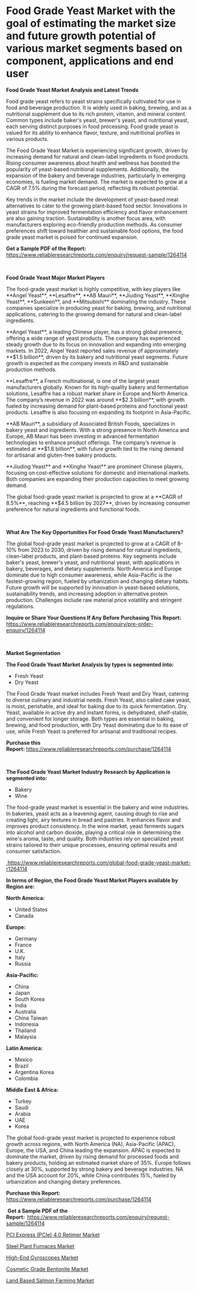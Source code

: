 <p><h1>Food Grade Yeast Market with the goal of estimating the market size and future growth potential of various market segments based on component, applications and end user</h1></p><p><strong>Food Grade Yeast Market Analysis and Latest Trends</strong></p>
<p><p>Food grade yeast refers to yeast strains specifically cultivated for use in food and beverage production. It is widely used in baking, brewing, and as a nutritional supplement due to its rich protein, vitamin, and mineral content. Common types include baker's yeast, brewer's yeast, and nutritional yeast, each serving distinct purposes in food processing. Food grade yeast is valued for its ability to enhance flavor, texture, and nutritional profiles in various products.</p><p>The Food Grade Yeast Market is experiencing significant growth, driven by increasing demand for natural and clean-label ingredients in food products. Rising consumer awareness about health and wellness has boosted the popularity of yeast-based nutritional supplements. Additionally, the expansion of the bakery and beverage industries, particularly in emerging economies, is fueling market demand. The market is expected to grow at a CAGR of 7.5% during the forecast period, reflecting its robust potential.</p><p>Key trends in the market include the development of yeast-based meat alternatives to cater to the growing plant-based food sector. Innovations in yeast strains for improved fermentation efficiency and flavor enhancement are also gaining traction. Sustainability is another focus area, with manufacturers exploring eco-friendly production methods. As consumer preferences shift toward healthier and sustainable food options, the food grade yeast market is poised for continued expansion.</p></p>
<p><strong>Get a Sample PDF of the Report:&nbsp;</strong> <a href="https://www.reliableresearchreports.com/enquiry/request-sample/1264114?utm_campaign=13&utm_medium=2&utm_source=Github&utm_content=ia&utm_term=20012025&utm_id=food-grade-yeast">https://www.reliableresearchreports.com/enquiry/request-sample/1264114</a></p>
<p>&nbsp;</p>
<p><strong>Food Grade Yeast Major Market Players</strong></p>
<p><p>The food-grade yeast market is highly competitive, with key players like **Angel Yeast**, **Lesaffre**, **AB Mauri**, **Jiuding Yeast**, **Xinghe Yeast**, **Sunkeen**, and **Mitsubishi** dominating the industry. These companies specialize in producing yeast for baking, brewing, and nutritional applications, catering to the growing demand for natural and clean-label ingredients.</p><p>**Angel Yeast**, a leading Chinese player, has a strong global presence, offering a wide range of yeast products. The company has experienced steady growth due to its focus on innovation and expanding into emerging markets. In 2022, Angel Yeast reported sales revenue of approximately **$1.5 billion**, driven by its bakery and nutritional yeast segments. Future growth is expected as the company invests in R&D and sustainable production methods.</p><p>**Lesaffre**, a French multinational, is one of the largest yeast manufacturers globally. Known for its high-quality bakery and fermentation solutions, Lesaffre has a robust market share in Europe and North America. The company’s revenue in 2022 was around **$2.3 billion**, with growth fueled by increasing demand for plant-based proteins and functional yeast products. Lesaffre is also focusing on expanding its footprint in Asia-Pacific.</p><p>**AB Mauri**, a subsidiary of Associated British Foods, specializes in bakery yeast and ingredients. With a strong presence in North America and Europe, AB Mauri has been investing in advanced fermentation technologies to enhance product offerings. The company’s revenue is estimated at **$1.8 billion**, with future growth tied to the rising demand for artisanal and gluten-free bakery products.</p><p>**Jiuding Yeast** and **Xinghe Yeast** are prominent Chinese players, focusing on cost-effective solutions for domestic and international markets. Both companies are expanding their production capacities to meet growing demand.</p><p>The global food-grade yeast market is projected to grow at a **CAGR of 8.5%**, reaching **$4.5 billion by 2027**, driven by increasing consumer preference for natural ingredients and functional foods.</p></p>
<p>&nbsp;</p>
<p><strong>What Are The Key Opportunities For Food Grade Yeast Manufacturers?</strong></p>
<p><p>The global food-grade yeast market is projected to grow at a CAGR of 8-10% from 2023 to 2030, driven by rising demand for natural ingredients, clean-label products, and plant-based proteins. Key segments include baker's yeast, brewer's yeast, and nutritional yeast, with applications in bakery, beverages, and dietary supplements. North America and Europe dominate due to high consumer awareness, while Asia-Pacific is the fastest-growing region, fueled by urbanization and changing dietary habits. Future growth will be supported by innovation in yeast-based solutions, sustainability trends, and increasing adoption in alternative protein production. Challenges include raw material price volatility and stringent regulations.</p></p>
<p><strong>Inquire or Share Your Questions If Any Before Purchasing This Report:</strong> <a href="https://www.reliableresearchreports.com/enquiry/pre-order-enquiry/1264114?utm_campaign=13&utm_medium=2&utm_source=Github&utm_content=ia&utm_term=20012025&utm_id=food-grade-yeast">https://www.reliableresearchreports.com/enquiry/pre-order-enquiry/1264114</a></p>
<p>&nbsp;</p>
<p><strong>Market Segmentation</strong></p>
<p><strong>The Food Grade Yeast Market Analysis by types is segmented into:</strong></p>
<p><ul><li>Fresh Yeast</li><li>Dry Yeast</li></ul></p>
<p><p>The Food Grade Yeast market includes Fresh Yeast and Dry Yeast, catering to diverse culinary and industrial needs. Fresh Yeast, also called cake yeast, is moist, perishable, and ideal for baking due to its quick fermentation. Dry Yeast, available in active dry and instant forms, is dehydrated, shelf-stable, and convenient for longer storage. Both types are essential in baking, brewing, and food production, with Dry Yeast dominating due to its ease of use, while Fresh Yeast is preferred for artisanal and traditional recipes.</p></p>
<p><strong>Purchase this Report:&nbsp;</strong><a href="https://www.reliableresearchreports.com/purchase/1264114?utm_campaign=13&utm_medium=2&utm_source=Github&utm_content=ia&utm_term=20012025&utm_id=food-grade-yeast">https://www.reliableresearchreports.com/purchase/1264114</a></p>
<p>&nbsp;</p>
<p><strong>The Food Grade Yeast Market Industry Research by Application is segmented into:</strong></p>
<p><ul><li>Bakery</li><li>Wine</li></ul></p>
<p><p>The food-grade yeast market is essential in the bakery and wine industries. In bakeries, yeast acts as a leavening agent, causing dough to rise and creating light, airy textures in bread and pastries. It enhances flavor and improves product consistency. In the wine market, yeast ferments sugars into alcohol and carbon dioxide, playing a critical role in determining the wine's aroma, taste, and quality. Both industries rely on specialized yeast strains tailored to their unique processes, ensuring optimal results and consumer satisfaction.</p></p>
<p><a href="https://www.reliableresearchreports.com/global-food-grade-yeast-market-r1264114?utm_campaign=13&utm_medium=2&utm_source=Github&utm_content=ia&utm_term=20012025&utm_id=food-grade-yeast">&nbsp;https://www.reliableresearchreports.com/global-food-grade-yeast-market-r1264114</a></p>
<p><strong>In terms of Region, the Food Grade Yeast Market Players available by Region are:</strong></p>
<p>
    <p> <strong> North America: </strong>
        <ul>
            <li>United States</li>
            <li>Canada</li>
        </ul>
        </p> 
    <p> <strong> Europe: </strong>
        <ul>
            <li>Germany</li>
            <li>France</li>
            <li>U.K.</li>
            <li>Italy</li>
            <li>Russia</li>
        </ul>
        </p> 
    <p> <strong> Asia-Pacific: </strong>
        <ul>
            <li>China</li>
            <li>Japan</li>
            <li>South Korea</li>
            <li>India</li>
            <li>Australia</li>
            <li>China Taiwan</li>
            <li>Indonesia</li>
            <li>Thailand</li>
            <li>Malaysia</li>
        </ul>
        </p> 
    <p> <strong> Latin America: </strong>
        <ul>
            <li>Mexico</li>
            <li>Brazil</li>
            <li>Argentina Korea</li>
            <li>Colombia</li>
        </ul>
        </p> 
    <p> <strong> Middle East & Africa: </strong>
        <ul>
            <li>Turkey</li>
            <li>Saudi</li>
            <li>Arabia</li>
            <li>UAE</li>
            <li>Korea</li>
        </ul>
    </p>
    </p>
<p><p>The global food-grade yeast market is projected to experience robust growth across regions, with North America (NA), Asia-Pacific (APAC), Europe, the USA, and China leading the expansion. APAC is expected to dominate the market, driven by rising demand for processed foods and bakery products, holding an estimated market share of 35%. Europe follows closely at 30%, supported by strong bakery and beverage industries. NA and the USA account for 20%, while China contributes 15%, fueled by urbanization and changing dietary preferences.</p></p>
<p><strong>Purchase this Report: </strong><a href="https://www.reliableresearchreports.com/purchase/1264114?utm_campaign=13&utm_medium=2&utm_source=Github&utm_content=ia&utm_term=20012025&utm_id=food-grade-yeast">https://www.reliableresearchreports.com/purchase/1264114</a></p>
<p>&nbsp;<strong>Get a Sample PDF of the Report:&nbsp;&nbsp;</strong><a href="https://www.reliableresearchreports.com/enquiry/request-sample/1264114?utm_campaign=13&utm_medium=2&utm_source=Github&utm_content=ia&utm_term=20012025&utm_id=food-grade-yeast">https://www.reliableresearchreports.com/enquiry/request-sample/1264114</a></p>
<p><strong></strong></p>
<p><p><a href="https://www.linkedin.com/pulse/theglobal-pci-express-pcie-40-retimer-market-sizeenormousand-gdhxc?utm_campaign=13&utm_medium=2&utm_source=Github&utm_content=ia&utm_term=20012025&utm_id=food-grade-yeast">PCI Express (PCIe) 4.0 Retimer Market</a></p><p><a href="https://www.linkedin.com/pulse/steel-plant-furnaces-market-growth-projections-2025--vosnc?utm_campaign=13&utm_medium=2&utm_source=Github&utm_content=ia&utm_term=20012025&utm_id=food-grade-yeast">Steel Plant Furnaces Market</a></p><p><a href="https://github.com/MariaWashington76/Market-Research-Report-List-1/blob/main/high-end-gyroscopes-market.md?utm_campaign=13&utm_medium=2&utm_source=Github&utm_content=ia&utm_term=20012025&utm_id=food-grade-yeast">High-End Gyroscopes Market</a></p><p><a href="https://github.com/MarciaRunte/Market-Research-Report-List-1/blob/main/cosmetic-grade-bentonite-market.md?utm_campaign=13&utm_medium=2&utm_source=Github&utm_content=ia&utm_term=20012025&utm_id=food-grade-yeast">Cosmetic Grade Bentonite Market</a></p><p><a href="https://www.linkedin.com/pulse/future-land-based-salmon-farming-market-size-trends-industrys-no1fe?utm_campaign=13&utm_medium=2&utm_source=Github&utm_content=ia&utm_term=20012025&utm_id=food-grade-yeast">Land Based Salmon Farming Market</a></p></p>